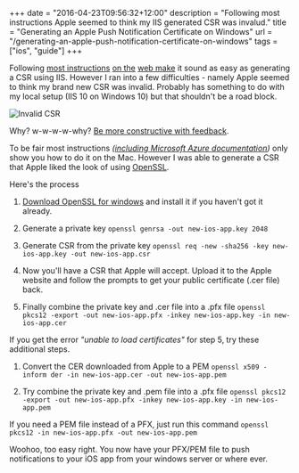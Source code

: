 +++
date = "2016-04-23T09:56:32+12:00"
description = "Following most instructions Apple seemed to think my IIS generated CSR was invalud."
title = "Generating an Apple Push Notification Certificate on Windows"
url = "/generating-an-apple-push-notification-certificate-on-windows"
tags = ["ios", "guide"]
+++

Following [most instructions](https://wiki.scn.sap.com/wiki/display/SAPMOB/How+to+generate+an+APNS+certificate+used+for+sending+push+messages+to+the+custom+Afaria+Client+application) [on the](https://tomasmcguinness.com/2012/06/28/generating-an-apple-ios-certificate-using-windows/) [web make](https://help.landesk.com/Help/kor/mobl/9.0/Content/Mobility/Install/mobl_install_mdm_t_windows.htm) it sound as easy as generating a CSR using IIS. However I ran into a few difficulties - namely Apple seemed to think my brand new CSR was invalid. Probably has something to do with my local setup (IIS 10 on Windows 10) but that shouldn't be a road block.

![Invalid CSR](/images/apple-invalid-csr.png)

Why? w-w-w-w-why? [Be more constructive with feedback](https://www.youtube.com/watch?v=29M_VElHoFI).

To be fair most instructions _([including Microsoft Azure documentation](https://azure.microsoft.com/en-us/documentation/articles/notification-hubs-ios-get-started/))_ only show you how to do it on the Mac. However I was able to generate a CSR that Apple liked the look of using [OpenSSL](https://www.openssl.org/).

Here's the process

1. [Download OpenSSL for windows](https://slproweb.com/products/Win32OpenSSL.html) and install it if you haven't got it already.

2.  Generate a private key
`openssl genrsa -out new-ios-app.key 2048`

3.  Generate CSR from the private key
`openssl req -new -sha256 -key new-ios-app.key -out new-ios-app.csr`

4. Now you'll have a CSR that Apple will accept. Upload it to the Apple website and follow the prompts to get your public certificate (.cer file) back.

5. Finally combine the private key and .cer file into a .pfx file
`openssl pkcs12 -export -out new-ios-app.pfx -inkey new-ios-app.key -in new-ios-app.cer`

If you get the error *"unable to load certificates"* for step 5, try these additional steps.

1. Convert the CER downloaded from Apple to a PEM 
`openssl x509 -inform der -in new-ios-app.cer -out new-ios-app.pem`

2. Try combine the private key and .pem file into a .pfx file
`openssl pkcs12 -export -out new-ios-app.pfx -inkey new-ios-app.key -in new-ios-app.pem`

If you need a PEM file instead of a PFX, just run this command `openssl pkcs12 -in new-ios-app.pfx -out new-ios-app.pem`

Woohoo, too easy right. You now have your PFX/PEM file to push notifications to your iOS app from your windows server or where ever.